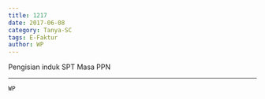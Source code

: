 ```yaml
---
title: 1217
date: 2017-06-08
category: Tanya-SC
tags: E-Faktur
author: WP
---
```


Pengisian induk SPT Masa PPN

---



`WP`
